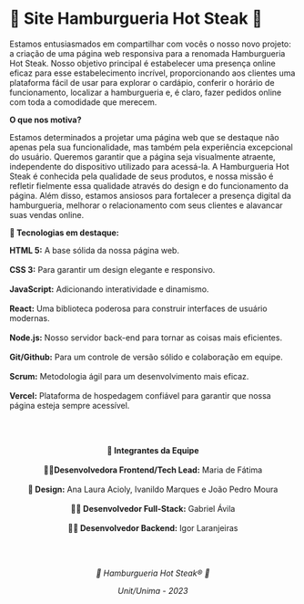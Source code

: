 # 🍔 Site Hamburgueria Hot Steak 🍔

Estamos entusiasmados em compartilhar com vocês o nosso novo projeto: a criação de uma página web responsiva para a renomada Hamburgueria Hot Steak. Nosso objetivo principal é estabelecer uma presença online eficaz para esse estabelecimento incrível, proporcionando aos clientes uma plataforma fácil de usar para explorar o cardápio, conferir o horário de funcionamento, localizar a hamburgueria e, é claro, fazer pedidos online com toda a comodidade que merecem.

<b>O que nos motiva?</b>

Estamos determinados a projetar uma página web que se destaque não apenas pela sua funcionalidade, mas também pela experiência excepcional do usuário. Queremos garantir que a página seja visualmente atraente, independente do dispositivo utilizado para acessá-la. A Hamburgueria Hot Steak é conhecida pela qualidade de seus produtos, e nossa missão é refletir fielmente essa qualidade através do design e do funcionamento da página. Além disso, estamos ansiosos para fortalecer a presença digital da hamburgueria, melhorar o relacionamento com seus clientes e alavancar suas vendas online.

<b>🚩 Tecnologias em destaque:</b>

**HTML 5:** A base sólida da nossa página web.
<br>
<br>
**CSS 3:** Para garantir um design elegante e responsivo.
<br>
<br>
**JavaScript:** Adicionando interatividade e dinamismo.
<br>
<br>
**React:** Uma biblioteca poderosa para construir interfaces de usuário modernas.
<br>
<br>
**Node.js:** Nosso servidor back-end para tornar as coisas mais eficientes.
<br>
<br>
**Git/Github:** Para um controle de versão sólido e colaboração em equipe.
<br>
<br>
**Scrum:** Metodologia ágil para um desenvolvimento mais eficaz.
<br>
<br>
**Vercel:** Plataforma de hospedagem confiável para garantir que nossa página esteja sempre acessível.</p>
<br>
<br>
<p align="center"><b>👥 Integrantes da Equipe</b>
<br>
  <br>
<b>👩‍💻Desenvolvedora Frontend/Tech Lead:</b> Maria de Fátima
<br>
<br>
<b>🎨 Design:</b> Ana Laura Acioly, Ivanildo Marques e João Pedro Moura
<br>
<br>
<b>👨‍💻 Desenvolvedor Full-Stack:</b> Gabriel Ávila
<br>
<br>
<b>👨‍💻 Desenvolvedor Backend:</b> Igor Laranjeiras</p>
<br>
<br>
<p align="center"><i>🍔 Hamburgueria Hot Steak&reg 🍔</i></p>
<p align="center"><i>Unit/Unima - 2023</i></p>
